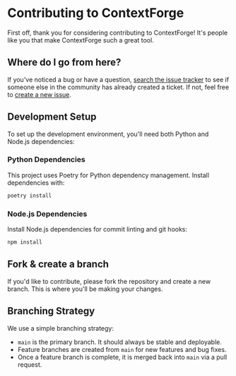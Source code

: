 # Contributing to ContextForge

First off, thank you for considering contributing to ContextForge! It's people like you that make ContextForge such a great tool.

## Where do I go from here?

If you've noticed a bug or have a question, [search the issue tracker](https://github.com/0xb007ab1e/ContextForge/issues) to see if someone else in the community has already created a ticket. If not, feel free to [create a new issue](https://github.com/0xb007ab1e/ContextForge/issues/new).

## Development Setup

To set up the development environment, you'll need both Python and Node.js dependencies:

### Python Dependencies
This project uses Poetry for Python dependency management. Install dependencies with:
```bash
poetry install
```

### Node.js Dependencies  
Install Node.js dependencies for commit linting and git hooks:
```bash
npm install
```

## Fork & create a branch

If you'd like to contribute, please fork the repository and create a new branch. This is where you'll be making your changes.

## Branching Strategy

We use a simple branching strategy:

- `main` is the primary branch. It should always be stable and deployable.
- Feature branches are created from `main` for new features and bug fixes.
- Once a feature branch is complete, it is merged back into `main` via a pull request.

